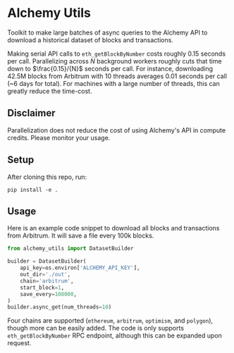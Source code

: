 # Alchemy Utils

Toolkit to make large batches of async queries to the Alchemy API to download a historical dataset of blocks and transactions. 

Making serial API calls to `eth_getBlockByNumber` costs roughly 0.15 seconds per call. Parallelizing across $N$ background workers roughly cuts that time down to $\frac{0.15}/{N}$ seconds per call. For instance, downloading 42.5M blocks from Arbitrum with 10 threads averages 0.01 seconds per call (~6 days for total). For machines with a large number of threads, this can greatly reduce the time-cost. 

## Disclaimer

Parallelization does not reduce the cost of using Alchemy's API in compute credits. Please monitor your usage. 

## Setup

After cloning this repo, run:
```
pip install -e .
```

## Usage

Here is an example code snippet to download all blocks and transactions from Arbitrum. It will save a file every 100k blocks.

```python
from alchemy_utils import DatasetBuilder

builder = DatasetBuilder(
    api_key=os.environ['ALCHEMY_API_KEY'],
    out_dir='./out',
    chain='arbitrum',
    start_block=1,
    save_every=100000,
)
builder.async_get(num_threads=10)
```

Four chains are supported (`ethereum`, `arbitrum`, `optimism`, and `polygon`), though more can be easily added. The code is only supports `eth_getBlockByNumber` RPC endpoint, although this can be expanded upon request.
